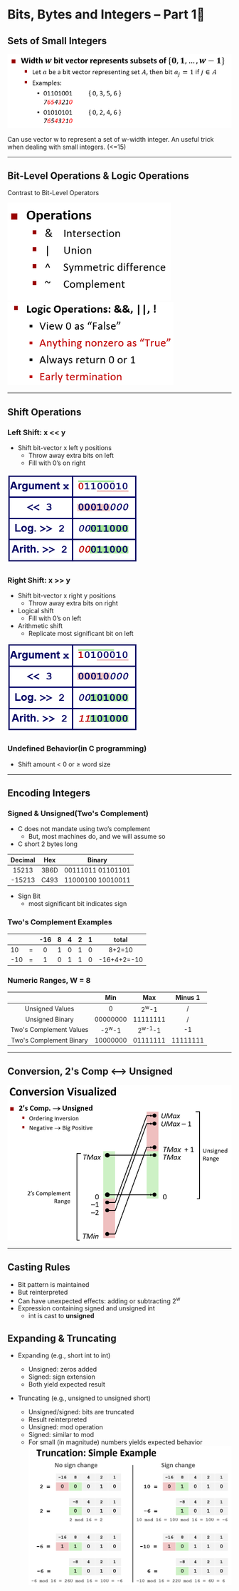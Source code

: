 #  Bits, Bytes and Integers – Part 1

##  Sets of Small Integers

![sets of small integers](setsofsmallintegers.png)

Can use vector w to represent a set of w-width integer. An useful trick when dealing with small integers. (<=15)

----
##  Bit-Level Operations & Logic Operations
Contrast to Bit-Level Operators

![Bit-LevelOperators.png](Bit-LevelOperators.png)
![Logic-LevelOperators.png](Logic-LevelOperators.png)

----
##  Shift Operations
###  Left Shift: 	x << y
* Shift bit-vector x left y positions
    - Throw away extra bits on left
    + Fill with 0’s on right

![leftshift.png](leftshift.png)
###  Right Shift: 	x >> y
* Shift bit-vector x right y positions
   + Throw away extra bits on right
* Logical shift
   + Fill with 0’s on left
* Arithmetic shift
   + Replicate most significant bit on left

![rightshift.png](rightshift.png)

###  Undefined Behavior(in C programming)
* Shift amount < 0 or ≥ word size
----
##  Encoding Integers
### Signed & Unsigned(Two's Complement)
+ C does not mandate using two’s complement
   - But, most machines do, and we will assume so
+ C short 2 bytes long
  
| Decimal | Hex | Binary |
|:--:|:--:|:--:|
|15213|3B6D|00111011 01101101|
|-15213|C493|11000100 10010011|

+ Sign Bit
   - most significant bit indicates sign

### **Two's Complement Examples**
||| -16 | 8 | 4 | 2|1|total|
|--|--|:--:|--|--|--|--|:--:|
|10|=|0|1|0|1|0|8+2=10|
|-10|=|1|0|1|1|0|-16+4+2=-10|

### Numeric Ranges, W = 8
||Min|Max|Minus 1|
|:--:|:--:|:--:|:--:|
|Unsigned Values|0|2<sup>w</sup>-1|/|
|Unsigned Binary|00000000|11111111|/|
|Two's Complement Values|-2<sup>w</sup>-1|2<sup>w-1</sup>-1|-1|
|Two's Complement Binary|10000000|01111111|11111111|

----
## Conversion, 2's Comp <--> Unsigned

![Conversion.png](Conversion.png)

----
## Casting Rules

+ Bit pattern is maintained
+ But reinterpreted
+ Can have unexpected effects: adding or subtracting 2<sup>w</sup>
+ Expression containing signed and unsigned int
   - int is cast to **unsigned**

## Expanding & Truncating

+ Expanding (e.g., short int to int)
  - Unsigned: zeros added
  - Signed: sign extension
  - Both yield expected result

+ Truncating (e.g., unsigned to unsigned short)
  - Unsigned/signed: bits are truncated
  - Result reinterpreted
  - Unsigned: mod operation
  - Signed: similar to mod
  - For small (in magnitude) numbers yields expected behavior
![Truncation.png](Truncation.png)

